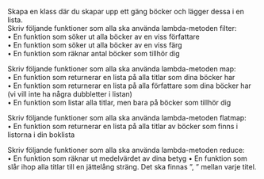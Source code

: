 Skapa en klass där du skapar upp ett gäng böcker och lägger dessa i en lista.  
Skriv följande funktioner som alla ska använda lambda-metoden filter:  
• En funktion som söker ut alla böcker av en viss författare  
• En funktion som söker ut alla böcker av en viss färg  
• En funktion som räknar antal böcker som tillhör dig  

Skriv följande funktioner som alla ska använda lambda-metoden map:  
• En funktion som returnerar en lista på alla titlar som dina böcker har  
• En funktion som returnerar en lista på alla författare som dina böcker har (vi vill inte ha några dubbletter i listan)  
• En funktion som listar alla titlar, men bara på böcker som tillhör dig

Skriv följande funktioner som alla ska använda lambda-metoden flatmap:  
• En funktion som returnerar en lista på alla titlar av böcker som finns i listorna i din boklista

Skriv följande funktioner som alla ska använda lambda-metoden reduce:  
• En funktion som räknar ut medelvärdet av dina betyg
• En funktion som slår ihop alla titlar till en jättelång sträng. Det ska finnas ”, ” mellan varje
titel.